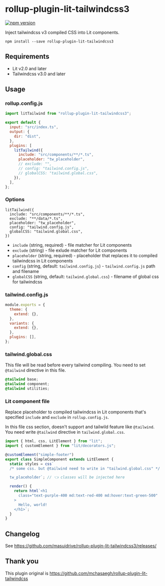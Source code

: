# rollup-plugin-lit-tailwindcss3

[![npm version](https://badge.fury.io/js/rollup-plugin-lit-tailwindcss3.svg)](https://badge.fury.io/js/rollup-plugin-lit-tailwindcss3)

Inject tailwindcss v3 compiled CSS into Lit components.

```
npm install --save rollup-plugin-lit-tailwindcss3
```

## Requirements

- Lit v2.0 and later
- Tailwindcss v3.0 and later

## Usage

### rollup.config.js

```js
import litTailwind from "rollup-plugin-lit-tailwindcss3";

export default {
  input: "src/index.ts",
  output: {
    dir: "dist",
  },
  plugins: [
    litTailwind({
      include: "src/components/**/*.ts",
      placeholder: "tw_placeholder",
      // exclude: "",
      // config: "tailwind.config.js",
      // globalCSS: "tailwind.global.css",
    }),
  ],
};
```

### Options

```
litTailwind({
  include: "src/components/**/*.ts",
  exclude: "**/data/*.ts",
  placeholder: "tw_placeholder",
  config: "tailwind.config.js",
  globalCSS: "tailwind.global.css",
})
```
- `include` (string, required) - file matcher for Lit components
- `exclude` (string) - file exlude matcher for Lit components
- `placeholder` (string, required) - placeholder that replaces it to compiled tailwindcss in Lit components
- `config` (string, default: `tailwind.config.js`) - `tailwind.config.js` path and filename
- `globalCSS` (string, default: `tailwind.global.css`) - filename of global css for tailwindcss

### tailwind.config.js

```js
module.exports = {
  theme: {
    extend: {},
  },
  variants: {
    extend: {},
  },
  plugins: [],
};
```

### tailwind.global.css

This file will be read before every tailwind compiling.
You need to set `@tailwind` directive in this file.

```css
@tailwind base;
@tailwind component;
@tailwind utilities;
```

### Lit component file

Replace placeholder to compiled tailwindcss in Lit components that's specified `include` and `exclude` in `rollup.config.js`.

In this file css section, doesn't support and tailwild feature like `@tailwind`.
You need write `@tailwind` directive in `tailwind.global.css`.

```ts
import { html, css, LitElement } from "lit";
import { customElement } from "lit/decorators.js";

@customElement("simple-footer")
export class SimpleComponent extends LitElement {
  static styles = css`
  /* some css. but @tailwind need to write in "tailwind.global.css" */

  tw_placeholder`; // 👈 classes will be injected here

  render() {
    return html`<h1
      class="text-purple-400 md:text-red-400 md:hover:text-green-500"
    >
      Hello, world!
    </h1>`;
  }
}
```

## Changelog

See https://github.com/masuidrive/rollup-plugin-lit-tailwindcss3/releases/


## Thank you

This plugin original is https://github.com/mchasaegh/rollup-plugin-lit-tailwindcss

